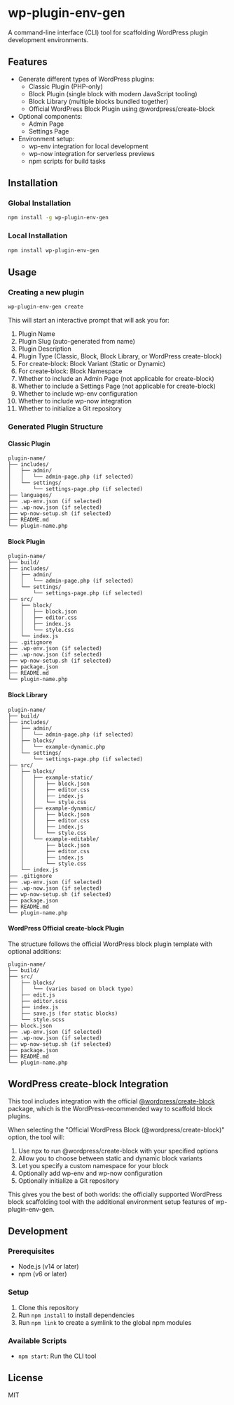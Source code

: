 # wp-plugin-env-gen

A command-line interface (CLI) tool for scaffolding WordPress plugin development environments.

## Features

- Generate different types of WordPress plugins:
  - Classic Plugin (PHP-only)
  - Block Plugin (single block with modern JavaScript tooling)
  - Block Library (multiple blocks bundled together)
  - Official WordPress Block Plugin using @wordpress/create-block
- Optional components:
  - Admin Page
  - Settings Page
- Environment setup:
  - wp-env integration for local development
  - wp-now integration for serverless previews
  - npm scripts for build tasks

## Installation

### Global Installation

```bash
npm install -g wp-plugin-env-gen
```

### Local Installation

```bash
npm install wp-plugin-env-gen
```

## Usage

### Creating a new plugin

```bash
wp-plugin-env-gen create
```

This will start an interactive prompt that will ask you for:

1. Plugin Name
2. Plugin Slug (auto-generated from name)
3. Plugin Description
4. Plugin Type (Classic, Block, Block Library, or WordPress create-block)
5. For create-block: Block Variant (Static or Dynamic)
6. For create-block: Block Namespace
7. Whether to include an Admin Page (not applicable for create-block)
8. Whether to include a Settings Page (not applicable for create-block)
9. Whether to include wp-env configuration
10. Whether to include wp-now integration
11. Whether to initialize a Git repository

### Generated Plugin Structure

#### Classic Plugin

```
plugin-name/
├── includes/
│   ├── admin/
│   │   └── admin-page.php (if selected)
│   └── settings/
│       └── settings-page.php (if selected)
├── languages/
├── .wp-env.json (if selected)
├── .wp-now.json (if selected)
├── wp-now-setup.sh (if selected)
├── README.md
└── plugin-name.php
```

#### Block Plugin

```
plugin-name/
├── build/
├── includes/
│   ├── admin/
│   │   └── admin-page.php (if selected)
│   └── settings/
│       └── settings-page.php (if selected)
├── src/
│   ├── block/
│   │   ├── block.json
│   │   ├── editor.css
│   │   ├── index.js
│   │   └── style.css
│   └── index.js
├── .gitignore
├── .wp-env.json (if selected)
├── .wp-now.json (if selected)
├── wp-now-setup.sh (if selected)
├── package.json
├── README.md
└── plugin-name.php
```

#### Block Library

```
plugin-name/
├── build/
├── includes/
│   ├── admin/
│   │   └── admin-page.php (if selected)
│   ├── blocks/
│   │   └── example-dynamic.php
│   └── settings/
│       └── settings-page.php (if selected)
├── src/
│   ├── blocks/
│   │   ├── example-static/
│   │   │   ├── block.json
│   │   │   ├── editor.css
│   │   │   ├── index.js
│   │   │   └── style.css
│   │   ├── example-dynamic/
│   │   │   ├── block.json
│   │   │   ├── editor.css
│   │   │   ├── index.js
│   │   │   └── style.css
│   │   └── example-editable/
│   │       ├── block.json
│   │       ├── editor.css
│   │       ├── index.js
│   │       └── style.css
│   └── index.js
├── .gitignore
├── .wp-env.json (if selected)
├── .wp-now.json (if selected)
├── wp-now-setup.sh (if selected)
├── package.json
├── README.md
└── plugin-name.php
```

#### WordPress Official create-block Plugin

The structure follows the official WordPress block plugin template with optional additions:

```
plugin-name/
├── build/
├── src/
│   ├── blocks/
│   │   └── (varies based on block type)
│   ├── edit.js
│   ├── editor.scss
│   ├── index.js
│   ├── save.js (for static blocks)
│   └── style.scss
├── block.json
├── .wp-env.json (if selected)
├── .wp-now.json (if selected)
├── wp-now-setup.sh (if selected)
├── package.json
├── README.md
└── plugin-name.php
```

## WordPress create-block Integration

This tool includes integration with the official [@wordpress/create-block](https://www.npmjs.com/package/@wordpress/create-block) package, which is the WordPress-recommended way to scaffold block plugins.

When selecting the "Official WordPress Block (@wordpress/create-block)" option, the tool will:

1. Use npx to run @wordpress/create-block with your specified options
2. Allow you to choose between static and dynamic block variants
3. Let you specify a custom namespace for your block
4. Optionally add wp-env and wp-now configuration
5. Optionally initialize a Git repository

This gives you the best of both worlds: the officially supported WordPress block scaffolding tool with the additional environment setup features of wp-plugin-env-gen.

## Development

### Prerequisites

- Node.js (v14 or later)
- npm (v6 or later)

### Setup

1. Clone this repository
2. Run `npm install` to install dependencies
3. Run `npm link` to create a symlink to the global npm modules

### Available Scripts

- `npm start`: Run the CLI tool

## License

MIT
